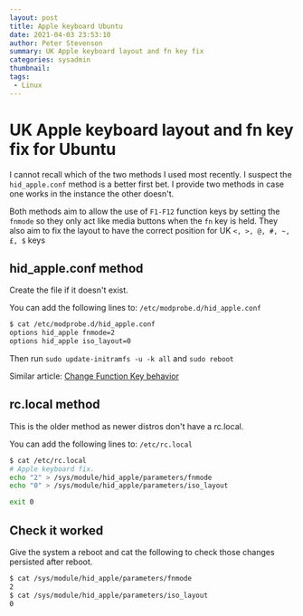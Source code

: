 ```yaml
---
layout: post
title: Apple keyboard Ubuntu
date: 2021-04-03 23:53:10
author: Peter Stevenson
summary: UK Apple keyboard layout and fn key fix
categories: sysadmin
thumbnail:
tags:
 - Linux
---
```


# UK Apple keyboard layout and fn key fix for Ubuntu

I cannot recall which of the two methods I used most recently. I suspect the `hid_apple.conf` method is a better first bet. I provide two methods in case one works in the instance the other doesn't.

Both methods aim to allow the use of `F1-F12` function keys by setting the `fnmode` so they only act like media buttons when the `fn` key is held. They also aim to fix the layout to have the correct position for UK `<, >, @, #, ~, £, $` keys

## hid_apple.conf method

Create the file if it doesn't exist.

You can add the following lines to: `/etc/modprobe.d/hid_apple.conf`

```sh
$ cat /etc/modprobe.d/hid_apple.conf
options hid_apple fnmode=2
options hid_apple iso_layout=0
```

Then run `sudo update-initramfs -u -k all` and `sudo reboot`

Similar article: [Change Function Key behavior](https://help.ubuntu.com/community/AppleKeyboard#Change_Function_Key_behavior)

## rc.local method

This is the older method as newer distros don't have a rc.local.

You can add the following lines to: `/etc/rc.local`

```sh
$ cat /etc/rc.local
# Apple keyboard fix.
echo "2" > /sys/module/hid_apple/parameters/fnmode
echo "0" > /sys/module/hid_apple/parameters/iso_layout

exit 0
```

## Check it worked

Give the system a reboot and cat the following to check those changes persisted after reboot.

```sh
$ cat /sys/module/hid_apple/parameters/fnmode
2
$ cat /sys/module/hid_apple/parameters/iso_layout
0
```